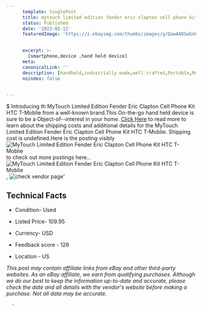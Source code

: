 ```yaml
---
      template: SinglePost
      title: mytouch limited edition fender eric clapton cell phone kit htc t moblie
      status: Published
      date: '2023-02-12'
      featuredImage: 'https://i.ebayimg.com/thumbs/images/g/QawAAOSwGnFjC7w3/s-l225.jpg'
       

      excerpt: >-
        [smartphone,device ,hand held device]
      meta:
      canonicalLink: ''
      description: [handheld,industrially made,well crafted,Portable,Mobile,Compact,Convenient,Lightweight,Maneuverable,Man-portable,Miniature,Carriable,Hand-held,Light,Holdable,Transportable,Mobile device,Pocket-sized,On-the-go,Wireless,Cordless,Compact size,Convenient size, smartphone,device ,hand held device]
      noindex: false
      

---
```

$
      Introducing th MyTouch Limited Edition Fender Eric Clapton Cell Phone Kit HTC T-Moblie from a well-known brand.This On-the-go hand held device is sure to be a Object-of--interest in your home. [Click Here](https://www.ebay.com/itm/385407264918?hash=item59bc102896%3Ag%3AQawAAOSwGnFjC7w3&mkevt=1&mkcid=1&mkrid=711-53200-19255-0&campid=%253CePNCampaignId%253E&customid=%253CreferenceId%253E&toolid=10049) to read more to learn about the shipping costs and additional details for the MyTouch Limited Edition Fender Eric Clapton Cell Phone Kit HTC T-Moblie. Shipping cost is undefined.Here is the posting visibly ![MyTouch Limited Edition Fender Eric Clapton Cell Phone Kit HTC T-Moblie](https://i.ebayimg.com/thumbs/images/g/QawAAOSwGnFjC7w3/s-l225.jpg) to check out more postings here... ![MyTouch Limited Edition Fender Eric Clapton Cell Phone Kit HTC T-Moblie](https://i.ebayimg.com/images/g/QawAAOSwGnFjC7w3/s-l1600.jpg), ![check vendor page](https://origin-galleryplus.ebayimg.com/ws/web/385407264918_2_0_1/225x225.jpg,https://origin-galleryplus.ebayimg.com/ws/web/385407264918_3_0_1/225x225.jpg,https://origin-galleryplus.ebayimg.com/ws/web/385407264918_4_0_1/225x225.jpg,https://origin-galleryplus.ebayimg.com/ws/web/385407264918_5_0_1/225x225.jpg,https://origin-galleryplus.ebayimg.com/ws/web/385407264918_6_0_1/225x225.jpg,https://origin-galleryplus.ebayimg.com/ws/web/385407264918_7_0_1/225x225.jpg,https://origin-galleryplus.ebayimg.com/ws/web/385407264918_8_0_1/225x225.jpg,https://origin-galleryplus.ebayimg.com/ws/web/385407264918_9_0_1/225x225.jpg,https://origin-galleryplus.ebayimg.com/ws/web/385407264918_10_0_1/225x225.jpg,https://origin-galleryplus.ebayimg.com/ws/web/385407264918_11_0_1/225x225.jpg)'

      

 ## Technical Facts 



     
      

 - Condition- Used 


      

 - Listed Price- 109.95 


      

 - Currency- USD 


      

 - Feedback score - 128 


      

 - Location - US 


      
      

 *_This post may contain affiliate links from eBay and other third-party websites. As an eBay affiliate, we earn from qualifying purchases. Although we do our best to keep the information up-to-date and accurate, please check the date and all details with the vendor's website before making a purchase. Not all data may be accurate._*




      -
